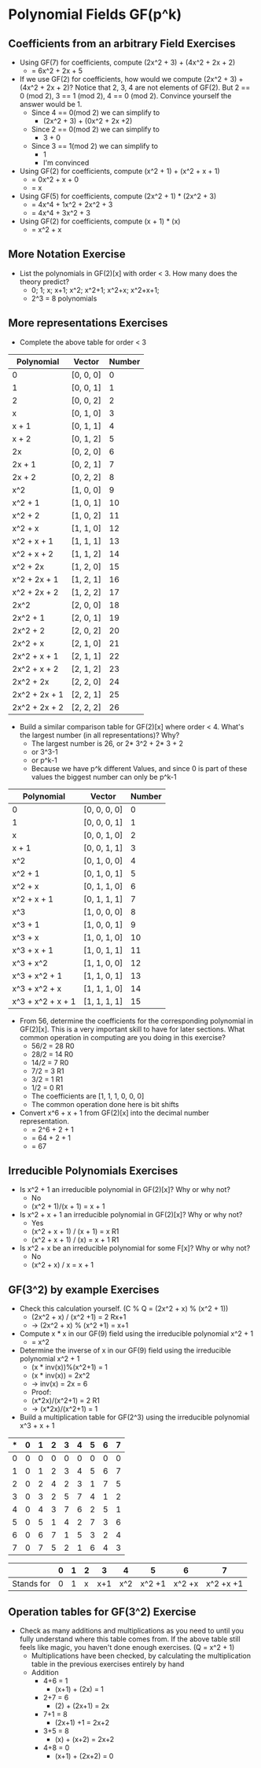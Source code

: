 # Polynomial Fields GF(p^k)

## Coefficients from an arbitrary Field Exercises

- Using GF(7) for coefficients, compute (2x^2 + 3) + (4x^2 + 2x + 2)
    - = 6x^2 + 2x + 5
- If we use GF(2) for coefficients, how would we compute (2x^2 + 3) + (4x^2 + 2x + 2)? Notice that 2, 3, 4 are not elements of GF(2). But 2 == 0 (mod 2), 3 == 1 (mod 2), 4 == 0 (mod 2). Convince yourself the answer would be 1.
    - Since 4 == 0(mod 2) we can simplify to
        - (2x^2 + 3) + (0x^2 + 2x +2)
    - Since 2 == 0(mod 2) we can simplify to
        - 3 + 0
    - Since 3 == 1(mod 2) we can simplify to
        - 1
        - I'm convinced
- Using GF(2) for coefficients, compute (x^2 + 1) + (x^2 + x + 1)
    - = 0x^2 + x + 0
    - = x
- Using GF(5) for coefficients, compute (2x^2 + 1) * (2x^2 + 3)
    - = 4x^4 + 1x^2 + 2x^2 + 3
    - = 4x^4 + 3x^2 + 3
- Using GF(2) for coefficients, compute (x + 1) * (x)
    - = x^2 + x

## More Notation Exercise

- List the polynomials in GF(2)[x] with order < 3. How many does the theory predict?
    - 0; 1; x; x+1; x^2; x^2+1; x^2+x; x^2+x+1;
    - 2^3 = 8 polynomials

## More representations Exercises

- Complete the above table for order < 3

| Polynomial    | Vector    | Number    |
|---------------|-----------|-----------|
| 0             | [0, 0, 0] | 0         |
| 1             | [0, 0, 1] | 1         |
| 2             | [0, 0, 2] | 2         |
| x             | [0, 1, 0] | 3         |
| x + 1         | [0, 1, 1] | 4         |
| x + 2         | [0, 1, 2] | 5         |
| 2x            | [0, 2, 0] | 6         |
| 2x + 1        | [0, 2, 1] | 7         |
| 2x + 2        | [0, 2, 2] | 8         |
| x^2           | [1, 0, 0] | 9         |
| x^2 + 1       | [1, 0, 1] | 10        |
| x^2 + 2       | [1, 0, 2] | 11        |
| x^2 + x       | [1, 1, 0] | 12        |
| x^2 + x + 1   | [1, 1, 1] | 13        |
| x^2 + x + 2   | [1, 1, 2] | 14        |
| x^2 + 2x      | [1, 2, 0] | 15        |
| x^2 + 2x + 1  | [1, 2, 1] | 16        |
| x^2 + 2x + 2  | [1, 2, 2] | 17        |
| 2x^2          | [2, 0, 0] | 18        |
| 2x^2 + 1      | [2, 0, 1] | 19        |
| 2x^2 + 2      | [2, 0, 2] | 20        |
| 2x^2 + x      | [2, 1, 0] | 21        |
| 2x^2 + x + 1  | [2, 1, 1] | 22        |
| 2x^2 + x + 2  | [2, 1, 2] | 23        |
| 2x^2 + 2x     | [2, 2, 0] | 24        |
| 2x^2 + 2x + 1 | [2, 2, 1] | 25        |
| 2x^2 + 2x + 2 | [2, 2, 2] | 26        |

- Build a similar comparison table for GF(2)[x] where order < 4. What's the largest number (in all representations)? Why?
    - The largest number is 26, or 2* 3^2 + 2* 3 + 2
    - or 3^3-1
    - or p^k-1
    - Because we have p^k different Values, and since 0 is part of these values the biggest number can only be p^k-1

| Polynomial        | Vector        | Number    |
|-------------------|---------------|-----------|
| 0                 | [0, 0, 0, 0]  | 0         |
| 1                 | [0, 0, 0, 1]  | 1         |
| x                 | [0, 0, 1, 0]  | 2         |
| x + 1             | [0, 0, 1, 1]  | 3         |
| x^2               | [0, 1, 0, 0]  | 4         |
| x^2 + 1           | [0, 1, 0, 1]  | 5         |
| x^2 + x           | [0, 1, 1, 0]  | 6         |
| x^2 + x + 1       | [0, 1, 1, 1]  | 7         |
| x^3               | [1, 0, 0, 0]  | 8         |
| x^3 + 1           | [1, 0, 0, 1]  | 9         |
| x^3 + x           | [1, 0, 1, 0]  | 10        |
| x^3 + x + 1       | [1, 0, 1, 1]  | 11        |
| x^3 + x^2         | [1, 1, 0, 0]  | 12        |
| x^3 + x^2 + 1     | [1, 1, 0, 1]  | 13        |
| x^3 + x^2 + x     | [1, 1, 1, 0]  | 14        |
| x^3 + x^2 + x + 1 | [1, 1, 1, 1]  | 15        |

- From 56, determine the coefficients for the corresponding polynomial in GF(2)[x]. This is a very important skill to have for later sections. What common operation in computing are you doing in this exercise?
    - 56/2 = 28 R0
    - 28/2 = 14 R0
    - 14/2 = 7  R0
    - 7/2  = 3  R1
    - 3/2  = 1  R1
    - 1/2  = 0  R1
    - The coefficients are [1, 1, 1, 0, 0, 0]
    - The common operation done here is bit shifts
- Convert x^6 + x + 1 from GF(2)[x] into the decimal number representation.
    - = 2^6 + 2 + 1
    - = 64 + 2 + 1
    - = 67

## Irreducible Polynomials Exercises

- Is x^2 + 1 an irreducible polynomial in GF(2)[x]? Why or why not?
    - No
    - (x^2 + 1)/(x + 1) = x + 1
- Is x^2 + x + 1 an irreducible polynomial in GF(2)[x]? Why or why not?
    - Yes
    - (x^2 + x + 1) / (x + 1) = x R1
    - (x^2 + x + 1) / (x) = x + 1 R1
- Is x^2 + x be an irreducible polynomial for some F[x]? Why or why not?
    - No
    - (x^2 + x) / x = x + 1

## GF(3^2) by example Exercises

- Check this calculation yourself. (C % Q = (2x^2 + x) % (x^2 + 1))
    - (2x^2 + x) / (x^2 +1) = 2 Rx+1
    - -> (2x^2 + x) % (x^2 +1) = x+1
- Compute x * x in our GF(9) field using the irreducible polynomial x^2 + 1
    - = x^2
- Determine the inverse of x in our GF(9) field using the irreducible polynomial x^2 + 1
    - (x * inv(x))%(x^2+1) = 1
    - (x * inv(x)) = 2x^2
    - -> inv(x) = 2x = 6
    - Proof:
    - (x*2x)/(x^2+1) = 2 R1
    - -> (x*2x)/(x^2+1) = 1
- Build a multiplication table for GF(2^3) using the irreducible polynomial x^3 + x + 1

| * | 0 | 1 | 2 | 3 | 4 | 5 | 6 | 7 |
|---|---|---|---|---|---|---|---|---|
| 0 | 0 | 0 | 0 | 0 | 0 | 0 | 0 | 0 |
| 1 | 0 | 1 | 2 | 3 | 4 | 5 | 6 | 7 |
| 2 | 0 | 2 | 4 | 2 | 3 | 1 | 7 | 5 |
| 3 | 0 | 3 | 2 | 5 | 7 | 4 | 1 | 2 |
| 4 | 0 | 4 | 3 | 7 | 6 | 2 | 5 | 1 |
| 5 | 0 | 5 | 1 | 4 | 2 | 7 | 3 | 6 |
| 6 | 0 | 6 | 7 | 1 | 5 | 3 | 2 | 4 |
| 7 | 0 | 7 | 5 | 2 | 1 | 6 | 4 | 3 |

|           | 0 | 1 | 2 | 3     | 4     | 5         | 6         | 7         |
|-----------|---|---|---|-------|-------|-----------|-----------|-----------|
| Stands for| 0 | 1 | x | x+1   | x^2   | x^2 +1    | x^2 +x    | x^2 +x +1 |

## Operation tables for GF(3^2) Exercise

- Check as many additions and multiplications as you need to until you fully understand where this table comes from. If the above table still feels like magic, you haven't done enough exercises. (Q = x^2 + 1)
    - Multiplications have been checked, by calculating the multiplication table in the previous exercises entirely by hand
    - Addition
        - 4+6 = 1
            - (x+1) + (2x) = 1
        - 2+7 = 6
            - (2) + (2x+1) = 2x
        - 7+1 = 8
            - (2x+1) +1 = 2x+2
        - 3+5 = 8
            - (x) + (x+2) = 2x+2
        - 4+8 = 0
            - (x+1) + (2x+2) = 0
            